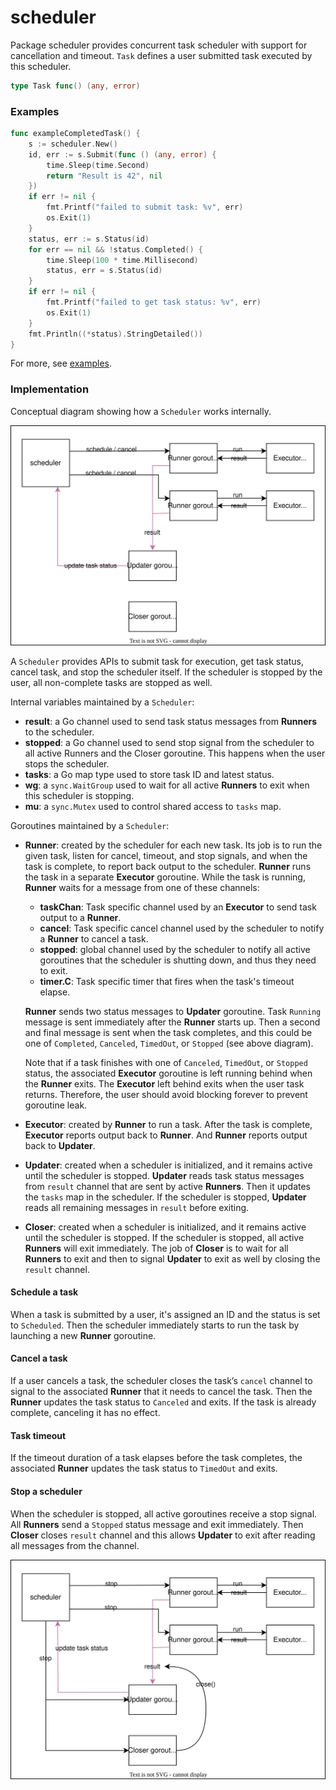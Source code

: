 # scheduler
Package scheduler provides concurrent task scheduler with support for
cancellation and timeout. `Task` defines a user submitted task
executed by this scheduler.

```go
type Task func() (any, error)
```

### Examples

```go
func exampleCompletedTask() {
	s := scheduler.New()
	id, err := s.Submit(func () (any, error) {
		time.Sleep(time.Second)
		return "Result is 42", nil
	})
	if err != nil {
		fmt.Printf("failed to submit task: %v", err)
		os.Exit(1)
	}
	status, err := s.Status(id)
	for err == nil && !status.Completed() {
		time.Sleep(100 * time.Millisecond)
		status, err = s.Status(id)
	}
	if err != nil {
		fmt.Printf("failed to get task status: %v", err)
		os.Exit(1)
	}
	fmt.Println((*status).StringDetailed())
}
```

For more, see [examples](doc/examples/main.go).

### Implementation

Conceptual diagram showing how a `Scheduler` works internally.

![](doc/diagram1.svg)

A `Scheduler` provides APIs to submit task for execution, get task
status, cancel task, and stop the scheduler itself. If the scheduler
is stopped by the user, all non-complete tasks are stopped as well.

Internal variables maintained by a `Scheduler`:

- **result**: a Go channel used to send task status messages from
  **Runners** to the scheduler.
- **stopped**: a Go channel used to send stop signal from the scheduler
  to all active Runners and the Closer goroutine. This happens when
  the user stops the scheduler.
- **tasks**: a Go map type used to store task ID and latest status.
- **wg**: a `sync.WaitGroup` used to wait for all active **Runners**
  to exit when this scheduler is stopping.
- **mu**: a `sync.Mutex` used to control shared access to `tasks` map.

Goroutines maintained by a `Scheduler`:

- **Runner**: created by the scheduler for each new task. Its job is
  to run the given task, listen for cancel, timeout, and stop signals,
  and when the task is complete, to report back output to
  the scheduler. **Runner** runs the task in a separate **Executor**
  goroutine. While the task is running, **Runner** waits for a message
  from one of these channels:
    - **taskChan**: Task specific channel used by an **Executor** to send
      task output to a **Runner**.
    - **cancel**: Task specific cancel channel used by the scheduler to
      notify a **Runner** to cancel a task.
    - **stopped**: global channel used by the scheduler to notify all
      active goroutines that the scheduler is shutting down, and thus
      they need to exit.
    - **timer.C**: Task specific timer that fires when the task's
      timeout elapse.

  **Runner** sends two status messages to **Updater** goroutine.
  Task `Running` message is sent immediately after the **Runner**
  starts up. Then a second and final message is sent when the
  task completes, and this could be one of `Completed`,
  `Canceled`, `TimedOut`, or `Stopped` (see above diagram).

  Note that if a task finishes with one of `Canceled`, `TimedOut`, or
  `Stopped` status, the associated **Executor** goroutine is left running
  behind when the **Runner** exits. The **Executor** left behind exits
  when the user task returns. Therefore, the user
  should avoid blocking forever to prevent goroutine leak.

- **Executor**: created by **Runner** to run a task. After the task is
  complete, **Executor** reports output back to **Runner**. And
  **Runner** reports output back to **Updater**.
- **Updater**: created when a scheduler is initialized, and it remains
  active until the scheduler is stopped. **Updater** reads task status
  messages from `result` channel that are sent by active **Runners**.
  Then it updates the `tasks` map in the scheduler. If the scheduler
  is stopped, **Updater** reads all remaining messages in `result`
  before exiting.
- **Closer**: created when a scheduler is initialized, and it remains
  active until the scheduler is stopped. If the scheduler is stopped,
  all active **Runners** will exit immediately. The job of **Closer** is
  to wait for all **Runners** to exit and then to signal **Updater** to
  exit as well by closing the `result` channel.

#### Schedule a task

When a task is submitted by a user, it's assigned an ID and the status
is set to `Scheduled`. Then the scheduler immediately starts to run the
task by launching a new **Runner** goroutine.

#### Cancel a task

If a user cancels a task, the scheduler closes the task’s `cancel`
channel to signal to the associated **Runner** that it needs to cancel the task.
Then the **Runner** updates the task status to `Canceled` and exits. If the task
is already complete, canceling it has no effect.

#### Task timeout

If the timeout duration of a task elapses before the task completes,
the associated **Runner** updates the task status to `TimedOut` and exits.

#### Stop a scheduler

When the scheduler is stopped, all active goroutines receive a stop signal.
All **Runners** send a `Stopped` status message and exit immediately. Then
**Closer** closes `result` channel and this allows **Updater** to exit
after reading all messages from the channel.

![](doc/diagram2.svg)
